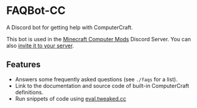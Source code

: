 # FAQBot-CC
A Discord bot for getting help with ComputerCraft.

This bot is used in the [Minecraft Computer Mods][mcm] Discord Server. You can also [invite it to your server][invite].

## Features
 - Answers some frequently asked questions (see `./faqs` for a list).
 - Link to the documentation and source code of built-in ComputerCraft definitions.
 - Run snippets of code using [eval.tweaked.cc]

[invite]: https://discord.com/api/oauth2/authorize?client_id=698485015339597824&permissions=0&scope=bot%20applications.commands "Invite this bot to your guild."
[mcm]: https://discord.computercraft.cc "The Minecraft Computer Mods Discord"
[eval.tweaked.cc]: https://github.com/cc-tweaked/eval.tweaked.cc
